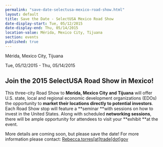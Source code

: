 ```yaml
---
permalink: "save-date-selectusa-mexico-road-show.html"
layout: default
title: Save the Date - SelectUSA Mexico Road Show
date-display-start: Tue, 05/12/2015
date-display-end: Thu, 05/14/2015
location-value: Mérida, Mexico City, Tijuana
section: events
published: true
---
```

 Mérida, Mexico City, Tijuana        

 Tue, 05/12/2015 - Thu, 05/14/2015

## **Join the 2015 SelectUSA Road Show in Mexico!**

This three-city Road Show to **Merida, Mexico City and Tijuana** will offer U.S. state,
local and regional economic development organizations (EDOs) the opportunity
to **market their locations directly to potential investors**. Each Road Show
stop will feature a **seminar **with sessions on how to invest in the United
States. Along with scheduled **networking sessions**, there will be ample
opportunity for attendees to visit your **exhibit **at the event.&nbsp;

More details are coming soon, but please save the date! For more information please contact: [Rebecca.torres[at]trade[dot]gov](/contact/Rebecca.torres/trade/gov)


